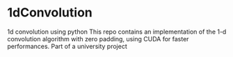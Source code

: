 # 1dConvolution
1d convolution using python
This repo contains an implementation of the 1-d convolution algorithm with zero padding,
using CUDA for faster performances. Part of a university project
